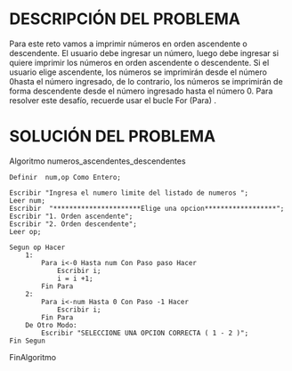 # DESCRIPCIÓN DEL PROBLEMA

Para este reto vamos a imprimir números en orden ascendente o descendente. El usuario debe ingresar un número, luego debe ingresar si quiere imprimir los números en orden ascendente o descendente. Si el usuario elige ascendente, los números se imprimirán desde el número 0hasta el número ingresado, de lo contrario, los números se imprimirán de forma descendente desde el número ingresado hasta el número 0. Para resolver este desafío, recuerde usar el bucle For (Para) .


# SOLUCIÓN DEL PROBLEMA

Algoritmo numeros_ascendentes_descendentes
	
	Definir  num,op Como Entero;
	
	Escribir "Ingresa el numero limite del listado de numeros ";
	Leer num;
	Escribir  "**********************Elige una opcion******************";
	Escribir "1. Orden ascendente";
	Escribir "2. Orden descendente";
	Leer op;
	
	Segun op Hacer
		1:
			Para i<-0 Hasta num Con Paso paso Hacer
				Escribir i;
				i = i +1;
			Fin Para
		2:
			Para i<-num Hasta 0 Con Paso -1 Hacer
				Escribir i;
			Fin Para
		De Otro Modo:
			Escribir "SELECCIONE UNA OPCION CORRECTA ( 1 - 2 )";
	Fin Segun
FinAlgoritmo